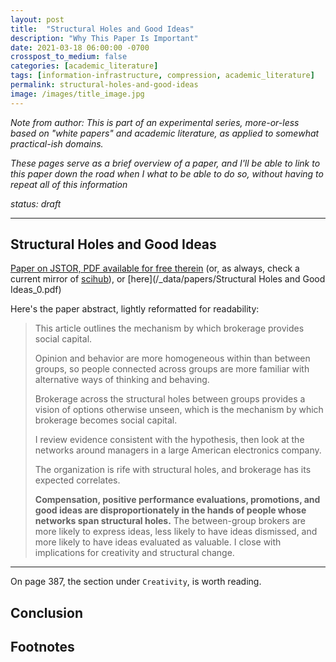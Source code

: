 ```yaml
---
layout: post
title:  "Structural Holes and Good Ideas"
description: "Why This Paper Is Important"
date: 2021-03-18 06:00:00 -0700
crosspost_to_medium: false
categories: [academic_literature]
tags: [information-infrastructure, compression, academic_literature]
permalink: structural-holes-and-good-ideas
image: /images/title_image.jpg
---
```


_Note from author: This is part of an experimental series, more-or-less based on "white papers" and academic literature, as applied to somewhat practical-ish domains._

_These pages serve as a brief overview of a paper, and I'll be able to link to this paper down the road when I what to be able to do so, without having to repeat all of this information_

_status: draft_

----------------------

## Structural Holes and Good Ideas


[Paper on JSTOR, PDF available for free therein](https://www.jstor.org/stable/10.1086/421787) (or, as always, check a current mirror of [scihub](https://sci-hub.st/)), or [here](/_data/papers/Structural Holes and Good Ideas_0.pdf)

Here's the paper abstract, lightly reformatted for readability:

> This article outlines the mechanism by which brokerage provides social capital. 
> 
> Opinion and behavior are more homogeneous within than between groups, so people connected across groups are more familiar with alternative ways of thinking and behaving. 
> 
> Brokerage across the structural holes between groups provides a vision of options otherwise unseen, which is the mechanism by which brokerage becomes social capital. 
> 
> I review evidence consistent with the hypothesis, then look at the networks around managers in a large American electronics company. 
> 
> The organization is rife with structural holes, and brokerage has its expected correlates. 
> 
> **Compensation, positive performance evaluations, promotions, and good ideas are disproportionately in the hands of people whose networks span structural holes.** The between-group brokers are more likely to express ideas, less likely to have ideas dismissed, and more likely to have ideas evaluated as valuable. I close with implications for creativity and structural change.

----------------------

On page 387, the section under `Creativity`, is worth reading.


## Conclusion




## Footnotes 

